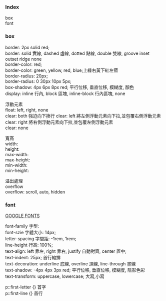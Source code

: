 

### Index   
box   
font    


### box   

border: 2px solid red;    
border: solid 實線, dashed 虛線, dotted 點線, double 雙線, groove inset outset ridge none   
border-color: red;    
border-color: green, yellow, red, blue;上綠右黃下紅左藍   
border-radius: 20px;    
border-radius: 0 30px 10px 5px;   
box-shadow: 4px 6px 8px red; 平行位移, 垂直位移, 模糊度, 顏色    
display: inline 行內, block 區塊, inline-block 行內區塊, none     

浮動元素    
float: left, right, none    
clear: both 強迫向下換行
clear: left 將左側浮動元素向下拉,並包覆右側浮動元素    
clear: right 將右側浮動元素向下拉,並包覆左側浮動元素   
clear: none   

寬高    
width:    
height:   
max-width:    
max-height:   
min-width:    
min-height:    

溢出處理    
overflow    
overflow: scroll, auto, hidden      


### font    

[GOOGLE FONTS](https://www.google.com/fonts)    

font-family 字型:      
font-szie 字體大小: 14px;      
letter-spacing 字間距: -1rem, 1rem;    
line-height 行高: 100%;     
text-align: left 靠左, right 靠右, justify 自動對齊, center 置中;      
text-indent: 25px; 首行縮排   
text-decoration: underline 底線, overline 頂線, line-through 畫線    
text-shadow: -4px 4px 3px red; 平行位移, 垂直位移, 模糊度, 陰影色彩     
text-transform: uppercase, lowercase; 大寫,小寫 

p::first-letter {} 首字    
p::first-line {} 首行   














